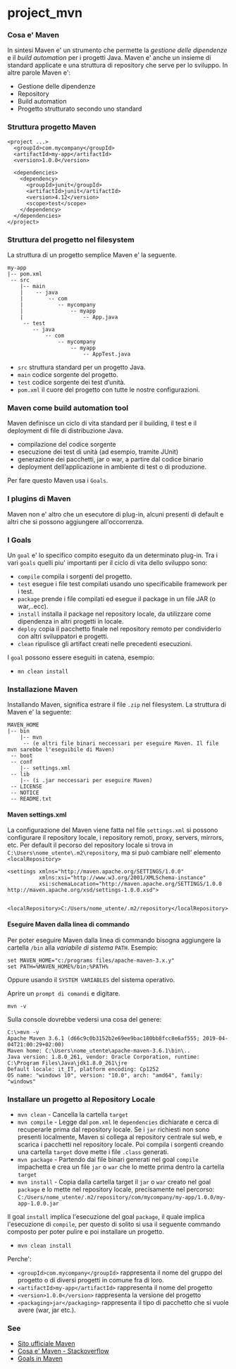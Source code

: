# project_mvn

### Cosa e' Maven
In sintesi Maven e' un strumento che permette la *gestione delle dipendenze* e il *build automation* per i progetti Java.
Maven e' anche un insieme di standard applicate e una struttura di repository che serve per lo sviluppo. 
In altre parole Maven e':

- Gestione delle dipendenze
- Repository 
- Build automation
- Progetto strutturato secondo uno standard


### Struttura progetto Maven

```
<project ...>
  <groupId>com.mycompany</groupId>
  <artifactId>my-app</artifactId>
  <version>1.0.0</version>
 
  <dependencies>
    <dependency>
      <groupId>junit</groupId>
      <artifactId>junit</artifactId>
      <version>4.12</version>
      <scope>test</scope>
    </dependency>
  </dependencies>
</project>
```

### Struttura del progetto nel filesystem
La struttura di un progetto semplice Maven e' la seguente.

```
my-app
|-- pom.xml
 -- src
    |-- main
    |    -- java
    |        -- com
    |           -- mycompany
    |               -- myapp
    |                   -- App.java
     -- test
        -- java
            -- com
                -- mycompany
                    -- myapp
                        -- AppTest.java
```
                       
* `src` struttura standard per un progetto Java.
* `main` codice sorgente del progetto.
* `test` codice sorgente dei test d’unità.
* `pom.xml` il cuore del progetto con tutte le nostre configurazioni.
                 
 
### Maven come build automation tool
Maven definisce un ciclo di vita standard per il building, il test e il deployment di file di distribuzione Java.
* compilazione del codice sorgente
* esecuzione dei test di unità (ad esempio, tramite JUnit)
* generazione dei pacchetti, jar o war, a partire dal codice binario
* deployment dell’applicazione in ambiente di test o di produzione.

Per fare questo Maven usa i `Goals`.

### I plugins di Maven
Maven non e' altro che un esecutore di plug-in, alcuni presenti di default e altri che si possono aggiungere all'occorrenza.

### I Goals
Un `goal` e' lo specifico compito eseguito da un determinato plug-in. 
Tra i vari `goals` quelli piu' importanti per il ciclo di vita dello sviluppo sono:
- `compile` compila i sorgenti del progetto.
- `test` esegue i file test compilati usando uno specificabile framework per i test.
- `package` prende i file compilati ed esegue il package in un file JAR (o war,..ecc).
- `install` installa il package nel repository locale, da utilizzare come dipendenza in altri progetti in locale.
- `deploy` copia il pacchetto finale nel repository remoto per condividerlo con altri sviluppatori e progetti. 
- `clean` ripulisce gli artifact creati nelle precedenti esecuzioni.

I `goal` possono essere eseguiti in catena, esempio:
- `mn clean install`

### Installazione Maven 
Installando Maven, significa estrare il file `.zip` nel filesystem. La struttura di Maven e' la seguente:

```
MAVEN_HOME
|-- bin
    |-- mvn  
     -- (e altri file binari neccessari per eseguire Maven. Il file mvn sarebbe l'eseguibile di Maven)
 -- boot
 -- conf
    |-- settings.xml
 -- lib
    |-- (i .jar neccessari per eseguire Maven)
 -- LICENSE
 -- NOTICE
 -- README.txt
```

#### Maven settings.xml
La configurazione del Maven viene fatta nel file `settings.xml` si possono configurare il repository locale, i repository remoti, proxy, servers, mirrors, etc.
Per default il pecorso del repository locale si trova in `C:\Users\nome_utente\.m2\repository`, ma si può cambiare nell' elemento `<localRepository>`

```
<settings xmlns="http://maven.apache.org/SETTINGS/1.0.0"
          xmlns:xsi="http://www.w3.org/2001/XMLSchema-instance"
          xsi:schemaLocation="http://maven.apache.org/SETTINGS/1.0.0 http://maven.apache.org/xsd/settings-1.0.0.xsd">
  
  <localRepository>C:/Users/nome_utente/.m2/repository</localRepository>
 ```
 
#### Eseguire Maven dalla linea di commando
Per poter eseguire Maven dalla linea di commando bisogna aggiungere la cartella `/bin` alla *variabile di sistema* `PATH`. 
Esempio:
 
```
set MAVEN_HOME="c:/programs files/apache-maven-3.x.y"
set PATH=%MAVEN_HOME%/bin;%PATH%
```
Oppure usando il `SYSTEM VARIABLES` del sistema operativo.

Aprire un `prompt di comandi` e digitare.

```
mvn -v
```
Sulla console dovrebbe vedersi una cosa del genere:

```
C:\>mvn -v
Apache Maven 3.6.1 (d66c9c0b3152b2e69ee9bac180bb8fcc8e6af555; 2019-04-04T21:00:29+02:00)
Maven home: C:\Users\nome_utente\apache-maven-3.6.1\bin\..
Java version: 1.8.0_261, vendor: Oracle Corporation, runtime: C:\Program Files\Java\jdk1.8.0_261\jre
Default locale: it_IT, platform encoding: Cp1252
OS name: "windows 10", version: "10.0", arch: "amd64", family: "windows"
```

### Installare un progetto al Repository Locale

- `mvn clean` - Cancella la cartella `target`
- `mvn compile` - Legge dal `pom.xml` le `dependencies` dichiarate e cerca di recuperarle prima dal repository locale. 
Se i `jar` richiesti non sono presenti localmente, Maven si collega al repository centrale sul web, e scarica i pacchetti nel repository locale.
Poi compila i sorgenti creando una cartella `target` dove mette i file `.class` generati.
- `mvn package` - Partendo dai file binari generati nel goal `compile` impachetta e crea un file `jar` o `war` che lo mette prima dentro la cartella `target`
- `mvn install` - Copia dalla cartella target il `jar` o `war` creato nel goal `package` e lo mette nel repository locale, precisamente nel percorso:
`C:/Users/nome_utente/.m2/repository/com/mycompany/my-app/1.0.0/my-app-1.0.0.jar`

Il goal `install` implica l'esecuzione del goal `package`, il quale implica l'esecuzione di `compile`, per questo di solito si usa il seguente 
commando composto per poter pulire e poi installare un progetto.
- `mvn clean install`


Perche':
- `<groupId>com.mycompany</groupId>` rappresenta il nome del gruppo del progetto o di diversi progetti in comune fra di loro. 
- `<artifactId>my-app</artifactId>` rappresenta il nome del progetto
- `<version>1.0.0</version>` rappresenta la versione del progetto
- `<packaging>jar</packaging>` rappresenta il tipo di pacchetto che si vuole avere (war, jar etc.). 


### See
* [Sito ufficiale Maven](https://maven.apache.org/guides/getting-started/maven-in-five-minutes.html)
* [Cosa e' Maven - Stackoverflow](https://stackoverflow.com/questions/13335351/what-does-maven-do-in-theory-and-in-practice-when-is-it-worth-to-use-it)
* [Goals in Maven](https://www.baeldung.com/maven-goals-phases)